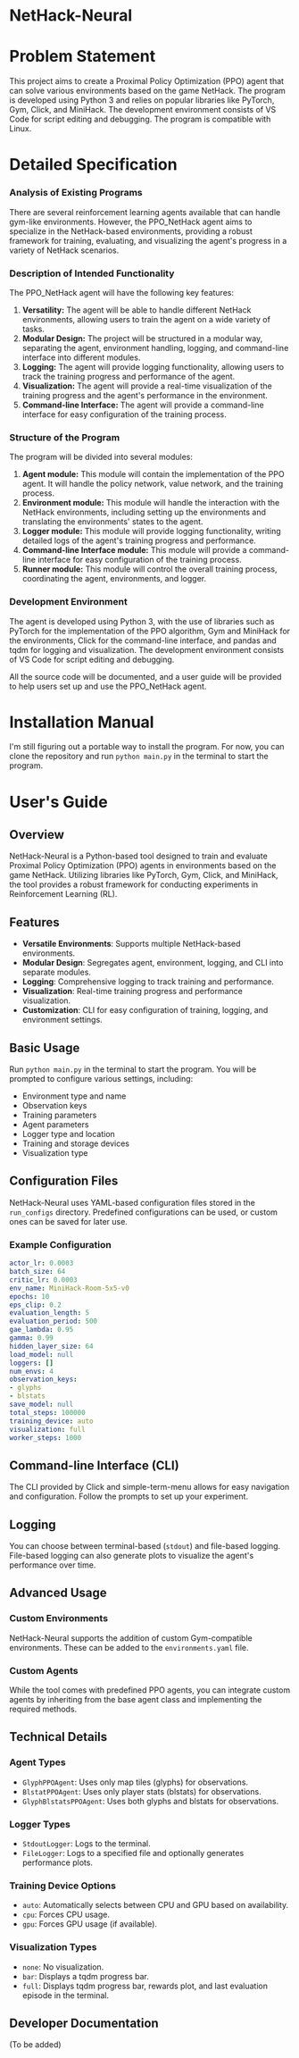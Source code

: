 # NetHack-Neural

# Problem Statement

This project aims to create a Proximal Policy Optimization (PPO) agent that can solve various environments based on the game NetHack. The program is developed using Python 3 and relies on popular libraries like PyTorch, Gym, Click, and MiniHack. The development environment consists of VS Code for script editing and debugging. The program is compatible with Linux.

# Detailed Specification

### Analysis of Existing Programs
There are several reinforcement learning agents available that can handle gym-like environments. However, the PPO_NetHack agent aims to specialize in the NetHack-based environments, providing a robust framework for training, evaluating, and visualizing the agent's progress in a variety of NetHack scenarios.

### Description of Intended Functionality
The PPO_NetHack agent will have the following key features:

1. **Versatility:** The agent will be able to handle different NetHack environments, allowing users to train the agent on a wide variety of tasks.
2. **Modular Design:** The project will be structured in a modular way, separating the agent, environment handling, logging, and command-line interface into different modules.
3. **Logging:** The agent will provide logging functionality, allowing users to track the training progress and performance of the agent.
4. **Visualization:** The agent will provide a real-time visualization of the training progress and the agent's performance in the environment.
5. **Command-line Interface:** The agent will provide a command-line interface for easy configuration of the training process.

### Structure of the Program
The program will be divided into several modules:

1. **Agent module:** This module will contain the implementation of the PPO agent. It will handle the policy network, value network, and the training process.
2. **Environment module:** This module will handle the interaction with the NetHack environments, including setting up the environments and translating the environments' states to the agent.
3. **Logger module:** This module will provide logging functionality, writing detailed logs of the agent's training progress and performance.
4. **Command-line Interface module:** This module will provide a command-line interface for easy configuration of the training process.
5. **Runner module:** This module will control the overall training process, coordinating the agent, environments, and logger.

### Development Environment
The agent is developed using Python 3, with the use of libraries such as PyTorch for the implementation of the PPO algorithm, Gym and MiniHack for the environments, Click for the command-line interface, and pandas and tqdm for logging and visualization. The development environment consists of VS Code for script editing and debugging.

All the source code will be documented, and a user guide will be provided to help users set up and use the PPO_NetHack agent.

# Installation Manual

I'm still figuring out a portable way to install the program. For now, you can clone the repository and run `python main.py` in the terminal to start the program.

# User's Guide

## Overview

NetHack-Neural is a Python-based tool designed to train and evaluate Proximal Policy Optimization (PPO) agents in environments based on the game NetHack. Utilizing libraries like PyTorch, Gym, Click, and MiniHack, the tool provides a robust framework for conducting experiments in Reinforcement Learning (RL).

## Features

- **Versatile Environments**: Supports multiple NetHack-based environments.
- **Modular Design**: Segregates agent, environment, logging, and CLI into separate modules.
- **Logging**: Comprehensive logging to track training and performance.
- **Visualization**: Real-time training progress and performance visualization.
- **Customization**: CLI for easy configuration of training, logging, and environment settings.

## Basic Usage

Run `python main.py` in the terminal to start the program. You will be prompted to configure various settings, including:

- Environment type and name
- Observation keys
- Training parameters
- Agent parameters
- Logger type and location
- Training and storage devices
- Visualization type

## Configuration Files

NetHack-Neural uses YAML-based configuration files stored in the `run_configs` directory. Predefined configurations can be used, or custom ones can be saved for later use.

### Example Configuration

```yaml
actor_lr: 0.0003
batch_size: 64
critic_lr: 0.0003
env_name: MiniHack-Room-5x5-v0
epochs: 10
eps_clip: 0.2
evaluation_length: 5
evaluation_period: 500
gae_lambda: 0.95
gamma: 0.99
hidden_layer_size: 64
load_model: null
loggers: []
num_envs: 4
observation_keys:
- glyphs
- blstats
save_model: null
total_steps: 100000
training_device: auto
visualization: full
worker_steps: 1000
```

## Command-line Interface (CLI)

The CLI provided by Click and simple-term-menu allows for easy navigation and configuration. Follow the prompts to set up your experiment.

## Logging

You can choose between terminal-based (`stdout`) and file-based logging. File-based logging can also generate plots to visualize the agent's performance over time.

## Advanced Usage

### Custom Environments

NetHack-Neural supports the addition of custom Gym-compatible environments. These can be added to the `environments.yaml` file.

### Custom Agents

While the tool comes with predefined PPO agents, you can integrate custom agents by inheriting from the base agent class and implementing the required methods.

## Technical Details

### Agent Types

- `GlyphPPOAgent`: Uses only map tiles (glyphs) for observations.
- `BlstatPPOAgent`: Uses only player stats (blstats) for observations.
- `GlyphBlstatsPPOAgent`: Uses both glyphs and blstats for observations.

### Logger Types

- `StdoutLogger`: Logs to the terminal.
- `FileLogger`: Logs to a specified file and optionally generates performance plots.

### Training Device Options

- `auto`: Automatically selects between CPU and GPU based on availability.
- `cpu`: Forces CPU usage.
- `gpu`: Forces GPU usage (if available).

### Visualization Types

- `none`: No visualization.
- `bar`: Displays a tqdm progress bar.
- `full`: Displays tqdm progress bar, rewards plot, and last evaluation episode in the terminal.

## Developer Documentation

(To be added)
